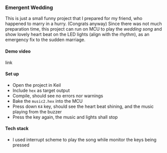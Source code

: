 ### Emergent Wedding

This is just a small funny project that I prepared for my friend, who happened to marry in a hurry. (Congrats anyway) Since there was not much preparation time, this project can run on MCU to play the _wedding song_ and show lovely heart beat on the LED lights (align with the rhythm), as an emergency fix to the sudden marriage.

#### Demo video

link

#### Set up

* Open the project in Keil
* Include `hex` as target output
* Compile, should see no errors nor warnings
* Bake the `music2.hex` into the MCU
* Press down `K4` key, should see the heart beat shining, and the music playing from the buzzer
* Press the key again, the music and lights shall stop

#### Tech stack

* I used interrupt scheme to play the song while monitor the keys being pressed